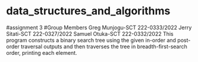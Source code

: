 # data_structures_and_algorithms
#assignment 3
#Group Members
Greg Munjogu-SCT 222-0333/2022
Jerry Sitati-SCT 222-0327/2022
Samuel Otuka-SCT 222-0332/2022
This program constructs a binary search tree using the given in-order and post-order traversal outputs and then traverses the tree in breadth-first-search order, printing each element.
